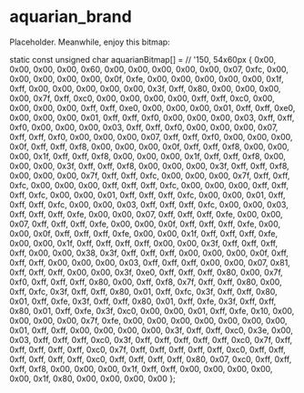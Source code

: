 # aquarian_brand

Placeholder. Meanwhile, enjoy this bitmap:

static const unsigned char aquarianBitmap[] = 
	// '150, 54x60px
  { 
		0x00, 0x00, 0x00, 0x00, 0x60, 0x00, 0x00, 0x00, 0x00, 0x00, 0x07, 0xfc, 0x00, 0x00, 0x00, 0x00, 
	0x00, 0x0f, 0xfe, 0x00, 0x00, 0x00, 0x00, 0x00, 0x1f, 0xff, 0x00, 0x00, 0x00, 0x00, 0x00, 0x3f, 
	0xff, 0x80, 0x00, 0x00, 0x00, 0x00, 0x7f, 0xff, 0xc0, 0x00, 0x00, 0x00, 0x00, 0xff, 0xff, 0xc0, 
	0x00, 0x00, 0x00, 0x00, 0xff, 0xff, 0xe0, 0x00, 0x00, 0x00, 0x01, 0xff, 0xff, 0xe0, 0x00, 0x00, 
	0x00, 0x01, 0xff, 0xff, 0xf0, 0x00, 0x00, 0x00, 0x03, 0xff, 0xff, 0xf0, 0x00, 0x00, 0x00, 0x03, 
	0xff, 0xff, 0xf0, 0x00, 0x00, 0x00, 0x07, 0xff, 0xff, 0xf0, 0x00, 0x00, 0x00, 0x07, 0xff, 0xff, 
	0xf0, 0x00, 0x00, 0x00, 0x0f, 0xff, 0xff, 0xf8, 0x00, 0x00, 0x00, 0x0f, 0xff, 0xff, 0xf8, 0x00, 
	0x00, 0x00, 0x1f, 0xff, 0xff, 0xf8, 0x00, 0x00, 0x00, 0x1f, 0xff, 0xff, 0xf8, 0x00, 0x00, 0x00, 
	0x3f, 0xff, 0xff, 0xf8, 0x00, 0x00, 0x00, 0x3f, 0xff, 0xff, 0xf8, 0x00, 0x00, 0x00, 0x7f, 0xff, 
	0xff, 0xfc, 0x00, 0x00, 0x00, 0x7f, 0xff, 0xff, 0xfc, 0x00, 0x00, 0x00, 0xff, 0xff, 0xff, 0xfc, 
	0x00, 0x00, 0x00, 0xff, 0xff, 0xff, 0xfc, 0x00, 0x00, 0x01, 0xff, 0xff, 0xff, 0xfc, 0x00, 0x00, 
	0x01, 0xff, 0xff, 0xff, 0xfc, 0x00, 0x00, 0x03, 0xff, 0xff, 0xff, 0xfc, 0x00, 0x00, 0x03, 0xff, 
	0xff, 0xff, 0xfe, 0x00, 0x00, 0x07, 0xff, 0xff, 0xff, 0xfe, 0x00, 0x00, 0x07, 0xff, 0xff, 0xff, 
	0xfe, 0x00, 0x00, 0x0f, 0xff, 0xff, 0xff, 0xfe, 0x00, 0x00, 0x0f, 0xff, 0xff, 0xff, 0xfe, 0x00, 
	0x00, 0x1f, 0xff, 0xff, 0xff, 0xfe, 0x00, 0x00, 0x1f, 0xff, 0xff, 0xff, 0xff, 0x00, 0x00, 0x3f, 
	0xff, 0xff, 0xff, 0xff, 0x00, 0x00, 0x38, 0x3f, 0xff, 0xff, 0xff, 0x00, 0x00, 0x00, 0x0f, 0xff, 
	0xff, 0xff, 0x00, 0x00, 0x00, 0x03, 0xff, 0xff, 0xff, 0x00, 0x00, 0x07, 0x81, 0xff, 0xff, 0xff, 
	0x00, 0x00, 0x3f, 0xe0, 0xff, 0xff, 0xff, 0x80, 0x00, 0x7f, 0xf0, 0xff, 0xff, 0xff, 0x80, 0x00, 
	0xff, 0xf8, 0x7f, 0xff, 0xff, 0x80, 0x00, 0xff, 0xfc, 0x3f, 0xff, 0xff, 0x80, 0x01, 0xff, 0xfc, 
	0x3f, 0xff, 0xff, 0x80, 0x01, 0xff, 0xfe, 0x3f, 0xff, 0xff, 0x80, 0x01, 0xff, 0xfe, 0x3f, 0xff, 
	0xff, 0x80, 0x01, 0xff, 0xfe, 0x3f, 0xc0, 0x00, 0x00, 0x01, 0xff, 0xfe, 0x10, 0x00, 0x00, 0x00, 
	0x00, 0x7f, 0xfe, 0x00, 0x00, 0x00, 0x00, 0x00, 0x00, 0x00, 0x01, 0xff, 0xff, 0x00, 0x00, 0x00, 
	0x00, 0x3f, 0xff, 0xff, 0xc0, 0x3e, 0x00, 0x03, 0xff, 0xff, 0xff, 0xc0, 0x3f, 0xff, 0xff, 0xff, 
	0xff, 0xff, 0xc0, 0x7f, 0xff, 0xff, 0xff, 0xff, 0xff, 0xc0, 0x7f, 0xff, 0xff, 0xff, 0xff, 0xff, 
	0xc0, 0xff, 0xff, 0xff, 0xff, 0xff, 0xff, 0xc0, 0xff, 0xff, 0xff, 0xff, 0x80, 0x07, 0xc0, 0xff, 
	0xff, 0xff, 0xf8, 0x00, 0x00, 0x00, 0x1f, 0xff, 0xff, 0x00, 0x00, 0x00, 0x00, 0x00, 0x1f, 0x80, 
	0x00, 0x00, 0x00, 0x00
};
